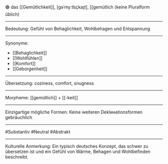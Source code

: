 🟢 das [[Gemütlichkeit]], [ɡəˈmyːtlɪçkaɪ̯t], [[gemütlich
(keine Pluralform üblich)

---

Bedeutung:
Gefühl von Behaglichkeit, Wohlbehagen und Entspannung

---
Synonyme:
- [[Behaglichkeit]]
- [[Wohlfühlen]]
- [[Komfort]]
- [[Geborgenheit]]

---
Übersetzung: coziness, comfort, snugness

---
Morpheme:
[[gemütlich]] + [[-keit]]

---
Einzigartige mögliche Formen: 
Keine weiteren Deklинationsformen gebräuchlich

---
#Substantiv #Neutral #Abstrakt

---
Kulturelle Anmerkung:
Ein typisch deutsches Konzept, das schwer zu übersetzen ist und ein Gefühl von Wärme, Behagen und Wohlbefinden beschreibt.